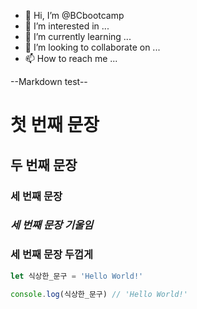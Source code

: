 - 👋 Hi, I’m @BCbootcamp
- 👀 I’m interested in ...
- 🌱 I’m currently learning ...
- 💞️ I’m looking to collaborate on ...
- 📫 How to reach me ...

<!---
BCbootcamp/BCbootcamp is a ✨ special ✨ repository because its `README.md` (this file) appears on your GitHub profile.
You can click the Preview link to take a look at your changes.
--->

--Markdown test--
# 첫 번째 문장 
## 두 번째 문장
### 세 번째 문장
### *세 번째 문장 기울임*
### **세 번째 문장 두껍게**


```js
let 식상한_문구 = 'Hello World!'

console.log(식상한_문구) // 'Hello World!'
```
